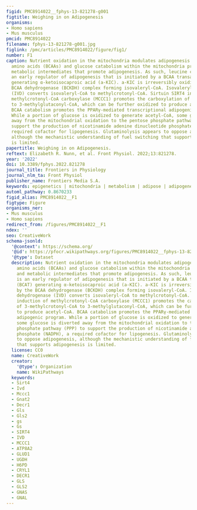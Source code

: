 ```yaml
---
figid: PMC8914022__fphys-13-821278-g001
figtitle: Weighing in on Adipogenesis
organisms:
- Homo sapiens
- Mus musculus
pmcid: PMC8914022
filename: fphys-13-821278-g001.jpg
figlink: /pmc/articles/PMC8914022/figure/fig1/
number: F1
caption: Nutrient oxidation in the mitochondria modulates adipogenesis. Branched-chain
  amino acids (BCAAs) and glucose catabolism within the mitochondria produce ATP and
  metabolic intermediates that promote adipogenesis. As such, leucine catabolism is
  an early regulator of adipogenesis that is initiated by a BCAA transaminase (BCAT)
  generating α-ketoisocaproic acid (a-KIC). a-KIC is irreversibly oxidized by the
  BCAA dehydrogenase (BCKDH) complex forming isovaleryl-CoA. Isovaleryl-CoA dehydrogenase
  (IVD) converts isovaleryl-CoA to methylcrotonyl-CoA. Sirtuin SIRT4 induction of
  methylcrotonyl-CoA carboxylase (MCCC1) promotes the carboxylation of 3-methylcrotonyl-CoA
  to 3-methylglutaconyl-CoA, which can be further oxidized to produce acetyl-CoA.
  BCAA catabolism promotes the PPARγ-mediated transcriptional adipogenic program.
  While a portion of glucose is oxidized to generate acetyl-CoA, some glucose is diverted
  away from the mitochondrial oxidation to the pentose phosphate pathway (PPP) to
  support the production of nicotinamide adenine dinucleotide phosphate (NADPH), a
  required cofactor for lipogenesis. Glutaminolysis appears to oppose adipogenesis,
  although the mechanistic understanding of fuel switching that supports adipogenesis
  is limited.
papertitle: Weighing in on Adipogenesis.
reftext: Elizabeth R. Nunn, et al. Front Physiol. 2022;13:821278.
year: '2022'
doi: 10.3389/fphys.2022.821278
journal_title: Frontiers in Physiology
journal_nlm_ta: Front Physiol
publisher_name: Frontiers Media S.A.
keywords: epigenetics | mitochondria | metabolism | adipose | adipogenesis
automl_pathway: 0.8670233
figid_alias: PMC8914022__F1
figtype: Figure
organisms_ner:
- Mus musculus
- Homo sapiens
redirect_from: /figures/PMC8914022__F1
ndex: ''
seo: CreativeWork
schema-jsonld:
  '@context': https://schema.org/
  '@id': https://pfocr.wikipathways.org/figures/PMC8914022__fphys-13-821278-g001.html
  '@type': Dataset
  description: Nutrient oxidation in the mitochondria modulates adipogenesis. Branched-chain
    amino acids (BCAAs) and glucose catabolism within the mitochondria produce ATP
    and metabolic intermediates that promote adipogenesis. As such, leucine catabolism
    is an early regulator of adipogenesis that is initiated by a BCAA transaminase
    (BCAT) generating α-ketoisocaproic acid (a-KIC). a-KIC is irreversibly oxidized
    by the BCAA dehydrogenase (BCKDH) complex forming isovaleryl-CoA. Isovaleryl-CoA
    dehydrogenase (IVD) converts isovaleryl-CoA to methylcrotonyl-CoA. Sirtuin SIRT4
    induction of methylcrotonyl-CoA carboxylase (MCCC1) promotes the carboxylation
    of 3-methylcrotonyl-CoA to 3-methylglutaconyl-CoA, which can be further oxidized
    to produce acetyl-CoA. BCAA catabolism promotes the PPARγ-mediated transcriptional
    adipogenic program. While a portion of glucose is oxidized to generate acetyl-CoA,
    some glucose is diverted away from the mitochondrial oxidation to the pentose
    phosphate pathway (PPP) to support the production of nicotinamide adenine dinucleotide
    phosphate (NADPH), a required cofactor for lipogenesis. Glutaminolysis appears
    to oppose adipogenesis, although the mechanistic understanding of fuel switching
    that supports adipogenesis is limited.
  license: CC0
  name: CreativeWork
  creator:
    '@type': Organization
    name: WikiPathways
  keywords:
  - Sirt4
  - Ivd
  - Mccc1
  - Gnat2
  - Decr1
  - Gls
  - Gls2
  - gs
  - Gs
  - SIRT4
  - IVD
  - MCCC1
  - ATP8A2
  - GLUD1
  - UGDH
  - H6PD
  - CRYL1
  - DECR1
  - GLS
  - GLS2
  - GNAS
  - GNAL
---
```

